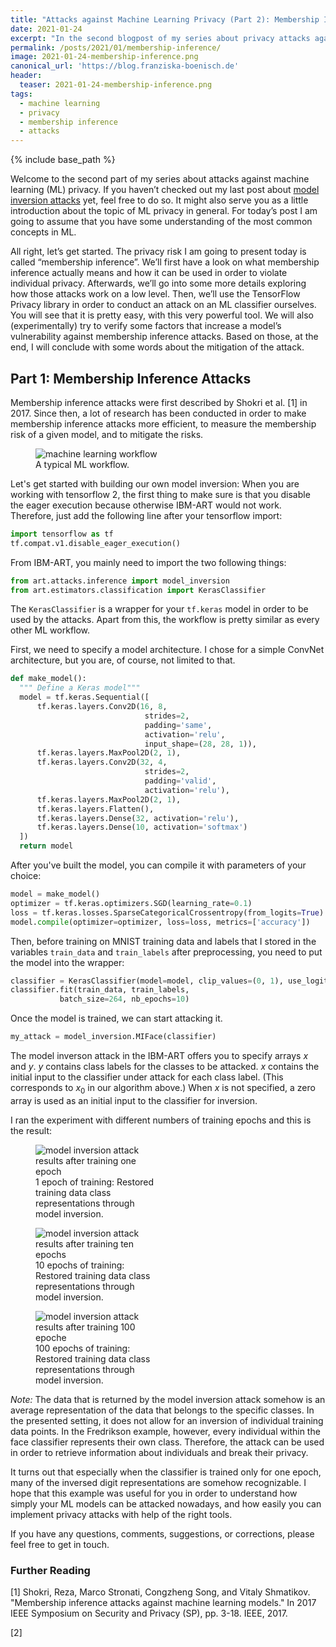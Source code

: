 ```yaml
---
title: "Attacks against Machine Learning Privacy (Part 2): Membership Inference Attacks with TensorFlow Privacy"
date: 2021-01-24
excerpt: "In the second blogpost of my series about privacy attacks against machine learning models I introduce membership inference attacks and show you how to implement them with TensorFlow Privacy."
permalink: /posts/2021/01/membership-inference/
image: 2021-01-24-membership-inference.png
canonical_url: 'https://blog.franziska-boenisch.de'
header:
  teaser: 2021-01-24-membership-inference.png
tags:
  - machine learning
  - privacy
  - membership inference
  - attacks
---
```

<script src="//yihui.org/js/math-code.js"></script>
<!-- Just one possible MathJax CDN below. You may use others. -->
<script async
  src="//mathjax.rstudio.com/latest/MathJax.js?config=TeX-MML-AM_CHTML">
</script>

{% include base_path %}



Welcome to the second part of my series about attacks against machine learning (ML) privacy. 
If you haven’t checked out my last post about [model inversion attacks](/posts/2020/12/model-inversion/) yet, feel free to do so. 
It might also serve you as a little introduction about the topic of ML privacy in general. 
For today’s post I am going to assume that you have some understanding of the most common concepts in ML. 


All right, let’s get started. 
The privacy risk I am going to present today is called “membership inference”. 
We’ll first have a look on what membership inference actually means and how it can be used in order to violate individual privacy. 
Afterwards, we’ll go into some more details exploring how those attacks work on a low level. 
Then, we’ll use the TensorFlow Privacy library in order to conduct an attack on an ML classifier ourselves. 
You will see that it is pretty easy, with this very powerful tool. 
We will also (experimentally) try to verify some factors that increase a model’s vulnerability against membership inference attacks. 
Based on those, at the end, I will conclude with some words about the mitigation of the attack.

## Part 1: Membership Inference Attacks
Membership inference attacks were first described by Shokri et al. [1] in 2017. 
Since then, a lot of research has been conducted in order to make membership inference attacks more efficient, 
to measure the membership risk of a given model, and to mitigate the risks.

<figure style="width:60%;">
    <img src="{{ "/files/2021-01-24-membership-inference/pic1-membership-inference.png" | prepend: base_path }}"
     alt='machine learning workflow'/>
    <figcaption>A typical ML workflow.</figcaption>
</figure>



Let's get started with building our own model inversion: 
When you are working with tensorflow 2, the first thing to make sure is that you disable the eager execution because otherwise IBM-ART would not work. Therefore, just add the following line after your tensorflow import:
```python
import tensorflow as tf
tf.compat.v1.disable_eager_execution()
  ```
 
From IBM-ART, you mainly need to import the two following things:
```python
from art.attacks.inference import model_inversion 
from art.estimators.classification import KerasClassifier
```
The `KerasClassifier` is a wrapper for your `tf.keras` model in order to be used by the attacks. Apart from this, the workflow is pretty similar as every other ML workflow.

First, we need to specify a model architecture. I chose for a simple ConvNet architecture, but you are, of course, not limited to that.
```python
def make_model():
  """ Define a Keras model"""
  model = tf.keras.Sequential([
      tf.keras.layers.Conv2D(16, 8,
                              strides=2,
                              padding='same',
                              activation='relu',
                              input_shape=(28, 28, 1)),
      tf.keras.layers.MaxPool2D(2, 1),
      tf.keras.layers.Conv2D(32, 4,
                              strides=2,
                              padding='valid',
                              activation='relu'),
      tf.keras.layers.MaxPool2D(2, 1),
      tf.keras.layers.Flatten(),
      tf.keras.layers.Dense(32, activation='relu'),
      tf.keras.layers.Dense(10, activation='softmax')
  ])
  return model
```
After you've built the model, you can compile it with parameters of your choice:

```python
model = make_model()
optimizer = tf.keras.optimizers.SGD(learning_rate=0.1)
loss = tf.keras.losses.SparseCategoricalCrossentropy(from_logits=True)
model.compile(optimizer=optimizer, loss=loss, metrics=['accuracy'])
```

Then, before training on MNIST training data and labels that I stored in the variables `train_data` and `train_labels` after preprocessing, you need to put the model into the wrapper:
```python
classifier = KerasClassifier(model=model, clip_values=(0, 1), use_logits=False)
classifier.fit(train_data, train_labels,
           batch_size=264, nb_epochs=10)
```

Once the model is trained, we can start attacking it.
```python
my_attack = model_inversion.MIFace(classifier)
```

The model inverson attack in the IBM-ART offers you to specify arrays $x$ and $y$. $y$ contains class labels for the classes to be attacked. $x$ contains the initial input to the classifier under attack for each class label. (This corresponds to $x_0$ in our algorithm above.) When $x$ is not specified, a zero array is used as an initial input to the classifier for inversion.

I ran the experiment with different numbers of training epochs and this is the result:
<figure style="width:40%;">
    <img src="{{ "/files/2020-12-22-blog-post-00/restored_1.png" | prepend: base_path }}"
     alt='model inversion attack results after training one epoch'/>
    <figcaption>1 epoch of training: Restored training data class representations through model inversion.</figcaption>
</figure>
<figure style="width:40%;">
    <img src="{{ "/files/2020-12-22-blog-post-00/restored_10.png" | prepend: base_path }}"
     alt='model inversion attack results after training ten epochs'/>
    <figcaption>10 epochs of training: Restored training data class representations through model inversion.</figcaption>
</figure>
<figure style="width:40%;">
    <img src="{{ "/files/2020-12-22-blog-post-00/restored_100.png" | prepend: base_path }}"
     alt='model inversion attack results after training 100 epoche'/>
    <figcaption>100 epochs of training: Restored training data class representations through model inversion.</figcaption>
</figure>

*Note:* The data that is returned by the model inversion attack somehow is an average representation of the data that belongs to the specific classes. In the presented setting, it does not allow for an inversion of individual training data points. In the Fredrikson example, however, every individual within the face classifier represents their own class. Therefore, the attack can be used in order to retrieve information about individuals and break their privacy. 

It turns out that especially when the classifier is trained only for one epoch, many of the inversed digit representations are somehow recognizable.
I hope that this example was useful for you in order to understand how simply your ML models can be attacked nowadays, and how easily you can implement privacy attacks with help of the right tools.

If you have any questions, comments, suggestions, or corrections, please feel free to get in touch.





### Further Reading
\[1\] Shokri, Reza, Marco Stronati, Congzheng Song, and Vitaly Shmatikov. "Membership inference attacks against machine learning models." In 2017 IEEE Symposium on Security and Privacy (SP), pp. 3-18. IEEE, 2017.

\[2\] 
